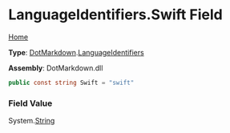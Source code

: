 # LanguageIdentifiers\.Swift Field

[Home](../../../README.md)

**Type**: [DotMarkdown](../../README.md)\.[LanguageIdentifiers](../README.md)

**Assembly**: DotMarkdown\.dll

```csharp
public const string Swift = "swift"
```

### Field Value

System\.[String](https://docs.microsoft.com/en-us/dotnet/api/system.string)